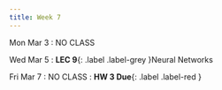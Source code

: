 ```yaml
---
title: Week 7
---
```


Mon Mar 3
: NO CLASS

Wed Mar 5
: **LEC 9**{: .label .label-grey }Neural Networks

Fri Mar 7
: NO CLASS
: **HW 3 Due**{: .label .label-red }